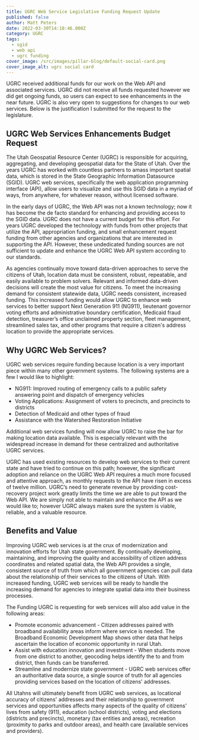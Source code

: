 ```yaml
---
title: UGRC Web Service Legislative Funding Request Update
published: false
author: Matt Peters
date: 2022-03-30T14:10:46.000Z
category: UGRC
tags:
  - sgid
  - web api
  - ugrc funding
cover_image: /src/images/pillar-blog/default-social-card.png
cover_image_alt: ugrc social card
---
```


UGRC received additional funds for our work on the Web API and associated services. UGRC did not receive all funds requested however we did get ongoing funds, so users can expect to see enhancements in the near future. UGRC is also very open to suggestions for changes to our web services. Below is the justification I submitted for the request to the legislature.

## UGRC Web Services Enhancements Budget Request

The Utah Geospatial Resource Center (UGRC) is responsible for acquiring, aggregating, and developing geospatial data for the State of Utah. Over the years UGRC has worked with countless partners to amass important spatial data, which is stored in the State Geographic Information Datasource (SGID). UGRC web services, specifically the web application programming interface (API), allow users to visualize and use this SGID data in a myriad of ways, from anywhere, for whatever reason, without licensed software.

In the early days of UGRC, the Web API was not a known technology; now it has become the de facto standard for enhancing and providing access to the SGID data. UGRC does not have a current budget for this effort. For years UGRC developed the technology with funds from other projects that utilize the API, appropriation funding, and small enhancement request funding from other agencies and organizations that are interested in supporting the API. However, these undedicated funding sources are not sufficient to update and enhance the UGRC Web API system according to our standards.

As agencies continually move toward data-driven approaches to serve the citizens of Utah, location data must be consistent, robust, repeatable, and easily available to problem solvers. Relevant and informed data-driven decisions will create the most value for citizens. To meet the increasing demand for consistent statewide data, UGRC needs consistent, increased funding. This increased funding would allow UGRC to enhance web services to better support Next Generation 911 (NG911), lieutenant governor voting efforts and administrative boundary certification, Medicaid fraud detection, treasurer’s office unclaimed property section, fleet management, streamlined sales tax, and other programs that require a citizen's address location to provide the appropriate services.

## Why UGRC Web Services?

UGRC web services require funding because location is a very important piece within many other government systems. The following systems are a few I would like to highlight:

- NG911: Improved routing of emergency calls to a public safety answering point and dispatch of emergency vehicles
- Voting Applications: Assignment of voters to precincts, and precincts to districts
- Detection of Medicaid and other types of fraud
- Assistance with the Watershed Restoration Initiative

Additional web services funding will now allow UGRC to raise the bar for making location data available. This is especially relevant with the widespread increase in demand for these centralized and authoritative UGRC services.

UGRC has used existing resources to develop web services to their current state and have tried to continue on this path; however, the significant adoption and reliance on the UGRC Web API requires a much more focused and attentive approach, as monthly requests to the API have risen in excess of twelve million. UGRC’s need to generate revenue by providing cost-recovery project work greatly limits the time we are able to put toward the Web API. We are simply not able to maintain and enhance the API as we would like to; however UGRC always makes sure the system is viable, reliable, and a valuable resource.

## Benefits and Value

Improving UGRC web services is at the crux of modernization and innovation efforts for Utah state government. By continually developing, maintaining, and improving the quality and accessibility of citizen address coordinates and related spatial data, the Web API provides a single, consistent source of truth from which all government agencies can pull data about the relationship of their services to the citizens of Utah. With increased funding, UGRC web services will be ready to handle the increasing demand for agencies to integrate spatial data into their business processes.

The Funding UGRC is requesting for web services will also add value in the following areas:

- Promote economic advancement - Citizen addresses paired with broadband availability areas inform where service is needed. The Broadband Economic Development Map shows other data that helps ascertain the location of economic opportunity in rural Utah.
- Assist with education innovation and investment - When students move from one district to another, geocoding helps identify the to and from district, then funds can be transferred.
- Streamline and modernize state government - UGRC web services offer an authoritative data source, a single source of truth for all agencies providing services based on the location of citizens' addresses.

All Utahns will ultimately benefit from UGRC web services, as locational accuracy of citizens' addresses and their relationship to government services and opportunities affects many aspects of the quality of citizens’ lives from safety (911), education (school districts), voting and elections (districts and precincts), monetary (tax entities and areas), recreation (proximity to parks and outdoor areas), and health care (available services and providers).
